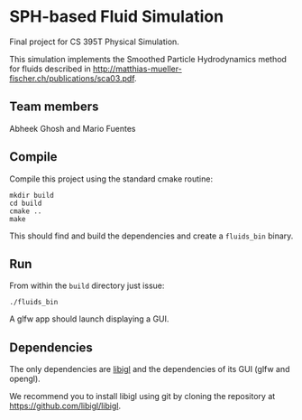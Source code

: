 # SPH-based Fluid Simulation

Final project for CS 395T Physical Simulation.

This simulation implements the Smoothed Particle Hydrodynamics method for fluids described in http://matthias-mueller-fischer.ch/publications/sca03.pdf.

## Team members

Abheek Ghosh and Mario Fuentes

## Compile

Compile this project using the standard cmake routine:

    mkdir build
    cd build
    cmake ..
    make

This should find and build the dependencies and create a `fluids_bin` binary.

## Run

From within the `build` directory just issue:

    ./fluids_bin

A glfw app should launch displaying a GUI.

## Dependencies

The only dependencies are [libigl](libigl.github.io/libigl/) and the dependencies of its GUI (glfw and opengl).

We recommend you to install libigl using git by cloning the repository at https://github.com/libigl/libigl.